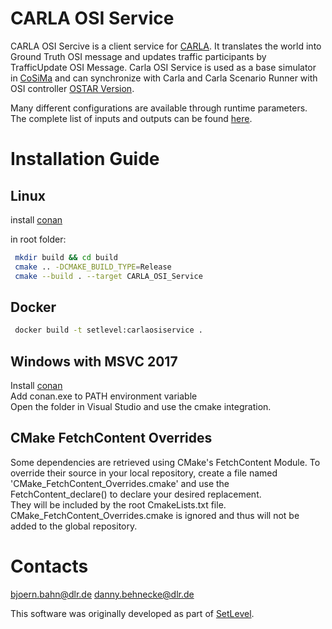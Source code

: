 # CARLA OSI Service

CARLA OSI Sercive is a client service for [CARLA](https://github.com/carla-simulator/carla).
It translates the world into Ground Truth OSI message and updates traffic participants by TrafficUpdate OSI Message.
Carla OSI Service is used as a base simulator in [CoSiMa](https://github.com/DLR-TS/CoSiMa) and can synchronize with Carla and Carla Scenario Runner with OSI controller [OSTAR Version](https://github.com/DLR-TS/scenario_runner/tree/ostar).

Many different configurations are available through runtime parameters.
The complete list of inputs and outputs can be found [here](https://github.com/DLR-TS/Carla-OSI-Service/blob/master/Configuration.md).

# Installation Guide

## Linux

install [conan](https://conan.io/)

in root folder:
```sh
 mkdir build && cd build
 cmake .. -DCMAKE_BUILD_TYPE=Release
 cmake --build . --target CARLA_OSI_Service
```

## Docker

```sh
 docker build -t setlevel:carlaosiservice .
```

## Windows with MSVC 2017

Install [conan](https://conan.io/) \
Add conan.exe to PATH environment variable \
Open the folder in Visual Studio and use the cmake integration.

## CMake FetchContent Overrides

Some dependencies are retrieved using CMake's FetchContent Module.
To override their source in your local repository, create a file named 'CMake_FetchContent_Overrides.cmake' and use the FetchContent_declare() to declare your desired replacement. \
They will be included by the root CmakeLists.txt file. \
CMake_FetchContent_Overrides.cmake is ignored and thus will not be added to the global repository.

# Contacts

bjoern.bahn@dlr.de danny.behnecke@dlr.de

This software was originally developed as part of [SetLevel](https://setlevel.de/).
